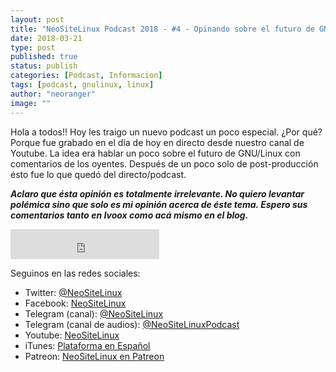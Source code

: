 ```yaml
---
layout: post
title: "NeoSiteLinux Podcast 2018 - #4 - Opinando sobre el futuro de GNU/Linux"
date: 2018-03-21
type: post
published: true
status: publish
categories: [Podcast, Informacion]
tags: [podcast, gnulinux, linux]
author: "neoranger"
image: ""
---
```


Hola a todos!! Hoy les traigo un nuevo podcast un poco especial. ¿Por qué? Porque fue grabado en el día de hoy en directo desde nuestro canal de Youtube. La idea era hablar un poco sobre el futuro de GNU/Linux con comentarios de los oyentes. Después de un poco solo de post-producción ésto fue lo que quedó del directo/podcast.

**_Aclaro que ésta opinión es totalmente irrelevante. No quiero levantar polémica sino que solo es mi opinión acerca de éste tema. Espero sus comentarios tanto en Ivoox como acá mismo en el blog._**

<iframe width="238" height="48" frameborder="0" allowfullscreen="" scrolling="no" src="https://ar.ivoox.com/es/player_ek_24728511_2_1.html?data=k5mklJ2ZdZKhhpywj5idaZS1k5aah5yncZOhhpywj5WRaZi3jpWah5ynca_Z0LjW1sqwrc_p2ZC90cnHpdTojJedk52PcYyZk5ihjZKPk9Hdz8bbxtSPt9DW08qYx9GPqtbo1pKSmaiRksbjs8bbycrWcYarpJKh&"></iframe>

Seguinos en las redes sociales:
* Twitter: [@NeoSiteLinux](https://twitter.com/neositelinux)
* Facebook: [NeoSiteLinux](https://facebook.com/neositelinux)
* Telegram (canal): [@NeoSiteLinux](https://t.me/neositelinux)
* Telegram (canal de audios): [@NeoSiteLinuxPodcast](https://t.me/neositelinuxpodcast)
* Youtube: [NeoSiteLinux](https://www.youtube.com/user/neositelinux)
* iTunes: [Plataforma en Español](https://itunes.apple.com/es/podcast/neositelinux-podcast/id1290287938?mt=2)
* Patreon: [NeoSiteLinux en Patreon](https://www.patreon.com/NeoSiteLinux)